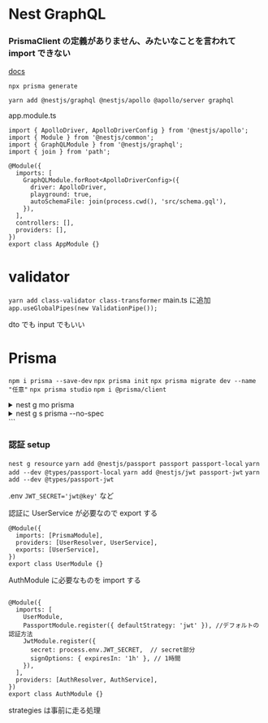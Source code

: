 # Nest GraphQL

### PrismaClient の定義がありません、みたいなことを言われて import できない

[docs](https://www.prisma.io/docs/concepts/components/prisma-client#2-installation)

```
npx prisma generate
```

`yarn add @nestjs/graphql @nestjs/apollo @apollo/server graphql`

app.module.ts

```
import { ApolloDriver, ApolloDriverConfig } from '@nestjs/apollo';
import { Module } from '@nestjs/common';
import { GraphQLModule } from '@nestjs/graphql';
import { join } from 'path';

@Module({
  imports: [
    GraphQLModule.forRoot<ApolloDriverConfig>({
      driver: ApolloDriver,
      playground: true,
      autoSchemaFile: join(process.cwd(), 'src/schema.gql'),
    }),
  ],
  controllers: [],
  providers: [],
})
export class AppModule {}

```

# validator

`yarn add class-validator class-transformer`
main.ts に追加
`app.useGlobalPipes(new ValidationPipe());`

dto でも input でもいい

# Prisma

`npm i prisma --save-dev`
`npx prisma init`
`npx prisma migrate dev --name "任意"`
`npx prisma studio`
`npm i @prisma/client`

<details>
<summary>nest g mo prisma</summary>

```
import { Module } from '@nestjs/common';
import { PrismaService } from './prisma.service';

@Module({
  providers: [PrismaService],
  exports: [PrismaService],
})
export class PrismaModule {}

```

</details>

<details>
<summary>nest g s prisma --no-spec</summary>
都度公式確認

```
import { INestApplication, Injectable, OnModuleInit } from '@nestjs/common';
import { PrismaClient } from '@prisma/client';

@Injectable()
export class PrismaService extends PrismaClient implements OnModuleInit {
async onModuleInit() {
await this.$connect();
}

async enableShutdownHooks(app: INestApplication) {
this.$on('beforeExit', async () => {
await app.close();
});
}
}

```

</details>
```

### 認証 setup

`nest g resource`
`yarn add @nestjs/passport passport passport-local`
`yarn add --dev @types/passport-local`
`yarn add @nestjs/jwt passport-jwt`
`yarn add --dev @types/passport-jwt`

.env
`JWT_SECRET='jwt@key'` など

認証に UserService が必要なので export する

```
@Module({
  imports: [PrismaModule],
  providers: [UserResolver, UserService],
  exports: [UserService],
})
export class UserModule {}

```

AuthModule に必要なものを import する

```

@Module({
  imports: [
    UserModule,
    PassportModule.register({ defaultStrategy: 'jwt' }), //デフォルトの認証方法
    JwtModule.register({
      secret: process.env.JWT_SECRET,  // secret部分
      signOptions: { expiresIn: '1h' }, // 1時間
    }),
  ],
  providers: [AuthResolver, AuthService],
})
export class AuthModule {}

```

strategies は事前に走る処理
